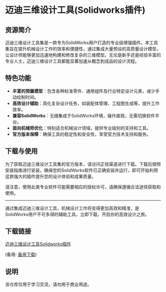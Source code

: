 # 迈迪三维设计工具(Solidworks插件)

## 资源简介

迈迪三维设计工具集是一款专为SolidWorks用户打造的专业级增强插件。本工具集旨在提升机械设计工作的效率和便捷性，通过集成大量预设的高质量设计模型，让设计师能够更加迅速地构建和修改复杂的三维模型。无论是新手还是经验丰富的专业人士，迈迪三维设计工具都能显著加速从概念到成品的设计流程。

## 特色功能

- **丰富的预置模型**：包含各种标准零件、通用组件及行业特定设计元素，减少手动绘制时间。
- **高效设计辅助**：简化复杂设计任务，如装配体管理、工程图生成等，提升工作效率。
- **兼容SolidWorks**：无缝集成于SolidWorks环境，操作直观，无需切换软件平台。
- **面向机械师优化**：特别适合机械设计领域，提供专业级别的支持和工具。
- **官方版本保障**：确保工具的稳定性和安全性，享受官方技术支持和服务。

## 下载与使用

为了获取迈迪三维设计工具集的官方版本，请访问正规渠道进行下载。下载后按照安装指南进行安装，确保您的SolidWorks软件已正确安装并运行，即可开始利用这款强大的插件提升您的设计体验和成果质量。

请注意，使用此类专业软件可能需要相应的授权许可，请确保遵循合法途径获取和使用。

---

通过集成迈迪三维设计工具，机械设计工作将变得更加高效和精准，是SolidWorks用户不可多得的辅助工具。立即下载，开启你的高效设计之旅。

## 下载链接
[迈迪三维设计工具Solidworks插件](https://pan.quark.cn/s/5bbeebf44379) 

(备用: [备用下载](https://pan.baidu.com/s/1GGCc7-YLPAnXYGu6AUSh_g?pwd=1234))

## 说明

该仓库仅用于学习交流，请勿用于商业用途。
